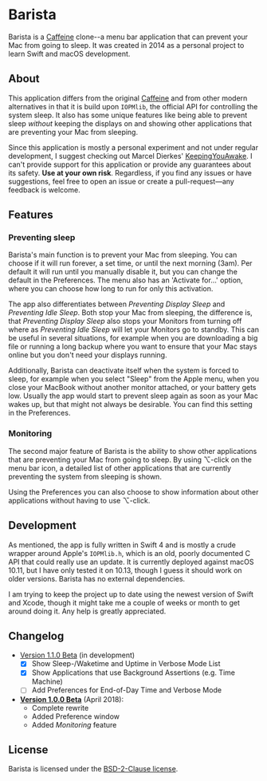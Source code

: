 # Barista

Barista is a [Caffeine][] clone--a menu bar application that can prevent your
Mac from going to sleep. It was created in 2014 as a personal project to learn
Swift and macOS development.


## About

This application differs from the original [Caffeine][] and from other modern
alternatives in that it is build upon `IOPMlib`, the official API for
controlling the system sleep. It also has some unique features like being able
to prevent sleep *without* keeping the displays on and showing other
applications that are preventing your Mac from sleeping.

Since this application is mostly a personal experiment and not under regular
development, I suggest checking out Marcel Dierkes' [KeepingYouAwake][]. I can't
provide support for this application or provide any guarantees about its safety.
**Use at your own risk**. Regardless, if you find any issues or have
suggestions, feel free to open an issue or create a pull-request—any feedback
is welcome.


## Features

### Preventing sleep

Barista's main function is to prevent your Mac from sleeping. You can choose if
it will run forever, a set time, or until the next morning (3am). Per default it
will run until you manually disable it, but you can change the default in the
Preferences. The menu also has an 'Activate for...' option, where you can choose
how long to run for only this activation.

The app also differentiates between *Preventing Display Sleep* and *Preventing
Idle Sleep*. Both stop your Mac from sleeping, the difference is, that
*Preventing Display Sleep* also stops your Monitors from turning off where as
*Preventing Idle Sleep* will let your Monitors go to standby. This can be useful
in several situations, for example when you are downloading a big file or
running a long backup where you want to ensure that your Mac stays online but
you don't need your displays running.

Additionally, Barista can deactivate itself when the system is forced to sleep,
for example when you select "Sleep" from the Apple menu, when you
close your MacBook without another monitor attached, or your battery gets low.
Usually the app would start to prevent sleep again as soon as your Mac wakes up,
but that might not always be desirable. You can find this setting in the
Preferences.

### Monitoring

The second major feature of Barista is the ability to show other applications
that are preventing your Mac from going to sleep. By using ⌥-click on the menu bar
icon, a detailed list of other applications that are currently preventing the
system from sleeping is shown.

Using the Preferences you can also choose to show information about other
applications without having to use ⌥-click.


## Development

As mentioned, the app is fully written in Swift 4 and is mostly a crude wrapper
around Apple's `IOPMlib.h`, which is an old, poorly documented C API that could
really use an update. It is currently deployed against macOS 10.11, but I have
only tested it on 10.13, though I guess it should work on older versions.
Barista has no external dependencies.

I am trying to keep the project up to date using the newest version of Swift and
Xcode, though it might take me a couple of weeks or month to get around doing
it. Any help is greatly appreciated.


## Changelog

- [Version 1.1.0 Beta](../../tree/version-1.1.0) (in development)
  - [x] Show Sleep-/Waketime and Uptime in Verbose Mode List
  - [x] Show Applications that use Background Assertions (e.g. Time Machine)
  - [ ] Add Preferences for End-of-Day Time and Verbose Mode

- **[Version 1.0.0 Beta](../../releases/tag/v1.0.0)** (April 2018):
  * Complete rewrite
  * Added Preference window
  * Added *Monitoring* feature

## License

Barista is licensed under the [BSD-2-Clause license](./LICENSE.md).


[Caffeine]: http://lightheadsw.com/caffeine/
[KeepingYouAwake]: https://github.com/newmarcel/KeepingYouAwake

